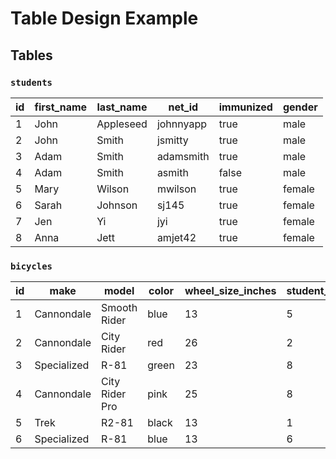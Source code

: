 # Table Design Example

## Tables

### `students`

id | first_name | last_name | net_id | immunized | gender
--- | --- | --- | --- | --- | ---
1 | John | Appleseed | johnnyapp | true | male
2 | John | Smith | jsmitty | true | male
3 | Adam | Smith | adamsmith | true | male
4 | Adam | Smith | asmith | false | male
5 | Mary | Wilson | mwilson | true | female
6 | Sarah | Johnson | sj145 | true | female
7 | Jen | Yi | jyi | true | female
8 | Anna | Jett | amjet42 | true | female

### `bicycles`

id | make | model | color | wheel_size_inches | student_owner_id
--- | --- | --- | --- | --- | ---
1 | Cannondale | Smooth Rider | blue | 13 | 5
2 | Cannondale | City Rider | red | 26 | 2
3 | Specialized | R-81 | green | 23 | 8
4 | Cannondale | City Rider Pro | pink | 25 | 8
5 | Trek | R2-81 | black | 13 | 1
6 | Specialized | R-81 | blue | 13 | 6
